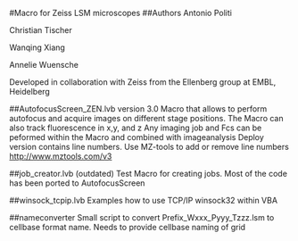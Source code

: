 #Macro for Zeiss LSM microscopes
##Authors
Antonio Politi
 
Christian Tischer 

Wanqing Xiang 

Annelie Wuensche 

Developed in collaboration with Zeiss from the Ellenberg group at EMBL, Heidelberg


##AutofocusScreen_ZEN.lvb version 3.0
Macro that allows to perform autofocus and acquire images on different stage positions. The Macro can also track fluorescence in x,y, and z
Any imaging job and Fcs can be peformed within the Macro and combined with imageanalysis
Deploy version contains line numbers. Use MZ-tools to add or remove line numbers
http://www.mztools.com/v3 

##job_creator.lvb (outdated)
Test Macro for creating jobs. Most of the code has been ported to AutofocusScreen

##winsock_tcpip.lvb
Examples how to use TCP/IP winsock32 within VBA

##nameconverter
Small script to convert Prefix_Wxxx_Pyyy_Tzzz.lsm to cellbase format name. Needs to provide cellbase naming of grid

 

